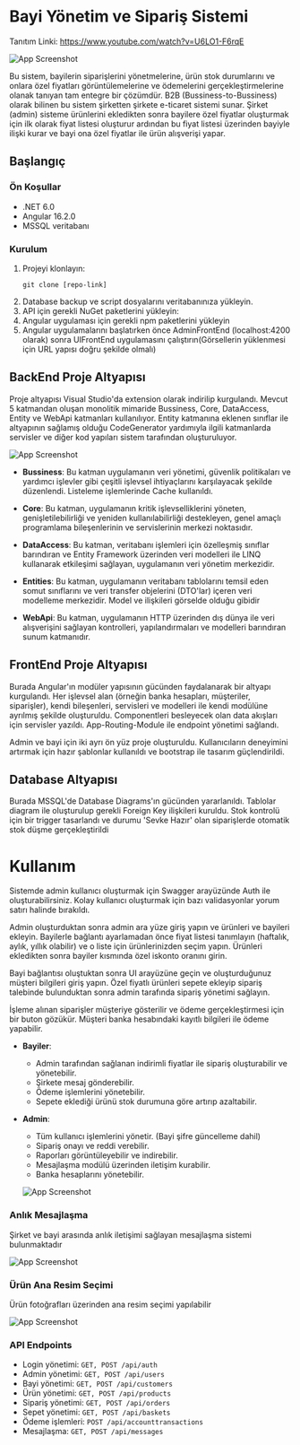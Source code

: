 # Bayi Yönetim ve Sipariş Sistemi

Tanıtım Linki: https://www.youtube.com/watch?v=U6LO1-F6rqE

![App Screenshot](https://github.com/frknertnt/VakifBankFinalCase/blob/main/ImageForApp/b2bphoto.png)

Bu sistem, bayilerin siparişlerini yönetmelerine, ürün stok durumlarını ve onlara özel fiyatları görüntülemelerine ve ödemelerini gerçekleştirmelerine olanak tanıyan tam entegre bir çözümdür. B2B (Bussiness-to-Bussiness) olarak bilinen bu sistem şirketten şirkete e-ticaret sistemi sunar. Şirket (admin) sisteme ürünlerini ekledikten sonra bayilere özel fiyatlar oluşturmak için ilk olarak fiyat listesi oluşturur ardından bu fiyat listesi üzerinden bayiyle ilişki kurar ve bayi ona özel fiyatlar ile ürün alışverişi yapar.
## Başlangıç

### Ön Koşullar

- .NET 6.0
- Angular 16.2.0
- MSSQL veritabanı

### Kurulum

1. Projeyi klonlayın:
    ```
    git clone [repo-link]
    ```
2. Database backup ve script dosyalarını veritabanınıza yükleyin.
3. API için gerekli NuGet paketlerini yükleyin:
4. Angular uygulaması için gerekli npm paketlerini yükleyin
5. Angular uygulamalarını başlatırken önce AdminFrontEnd (localhost:4200 olarak) sonra UIFrontEnd uygulamasını çalıştırın(Görsellerin yüklenmesi için URL yapısı doğru şekilde olmalı)

## BackEnd Proje Altyapısı 

Proje altyapısı Visual Studio'da extension olarak indirilip kurgulandı. Mevcut 5 katmandan oluşan monolitik mimaride Bussiness, Core, DataAccess, Entity ve WebApi katmanları kullanılıyor. Entity katmanına eklenen sınıflar ile altyapının sağlamış olduğu CodeGenerator yardımıyla ilgili katmanlarda servisler ve diğer kod yapıları sistem tarafından oluşturuluyor.

![App Screenshot](https://github.com/frknertnt/VakifBankFinalCase/blob/main/ImageForApp/b2bdiyagram.png)

- **Bussiness**: Bu katman uygulamanın veri yönetimi, güvenlik politikaları ve yardımcı işlevler gibi çeşitli işlevsel ihtiyaçlarını karşılayacak şekilde düzenlendi. Listeleme işlemlerinde Cache kullanıldı.

- **Core**: Bu katman, uygulamanın kritik işlevselliklerini yöneten, genişletilebilirliği ve yeniden kullanılabilirliği destekleyen, genel amaçlı programlama bileşenlerinin ve servislerinin merkezi noktasıdır. 

- **DataAccess**: Bu katman, veritabanı işlemleri için özelleşmiş sınıflar barındıran ve Entity Framework üzerinden veri modelleri ile LINQ kullanarak etkileşimi sağlayan, uygulamanın veri yönetim merkezidir.

- **Entities**: Bu katman, uygulamanın veritabanı tablolarını temsil eden somut sınıflarını ve veri transfer objelerini (DTO'lar) içeren veri modelleme merkezidir. Model ve ilişkileri görselde olduğu gibidir

- **WebApi**: Bu katman, uygulamanın HTTP üzerinden dış dünya ile veri alışverişini sağlayan kontrolleri, yapılandırmaları ve modelleri barındıran sunum katmanıdır.

## FrontEnd Proje Altyapısı 

Burada Angular'ın modüler yapısının gücünden faydalanarak bir altyapı kurgulandı. Her işlevsel alan (örneğin banka hesapları, müşteriler, siparişler), kendi bileşenleri, servisleri ve modelleri ile kendi modülüne ayrılmış şekilde oluşturuldu. Componentleri besleyecek olan data akışları için servisler yazıldı. App-Routing-Module ile endpoint yönetimi sağlandı.

Admin ve bayi için iki ayrı ön yüz proje oluşturuldu. Kullanıcıların deneyimini artırmak için hazır şablonlar kullanıldı ve bootstrap ile tasarım güçlendirildi. 

## Database Altyapısı

Burada MSSQL'de Database Diagrams'ın gücünden yararlanıldı. Tablolar diagram ile oluşturulup gerekli Foreign Key ilişkileri kuruldu. Stok kontrolü için bir trigger tasarlandı ve durumu 'Sevke Hazır' olan siparişlerde otomatik stok düşme gerçekleştirildi

# Kullanım

Sistemde admin kullanıcı oluşturmak için Swagger arayüzünde Auth ile oluşturabilirsiniz. Kolay kullanıcı oluşturmak için bazı validasyonlar yorum satırı halinde bırakıldı.

Admin oluşturduktan sonra admin ara yüze giriş yapın ve ürünleri ve bayileri ekleyin. Bayilerle bağlantı ayarlamadan önce fiyat listesi tanımlayın (haftalık, aylık, yıllık olabilir) ve o liste için ürünlerinizden seçim yapın. Ürünleri ekledikten sonra bayiler kısmında  özel iskonto oranını girin.

Bayi bağlantısı oluştuktan sonra UI arayüzüne geçin ve oluşturduğunuz müşteri bilgileri giriş yapın. Özel fiyatlı ürünleri sepete ekleyip sipariş talebinde bulunduktan sonra admin tarafında sipariş yönetimi sağlayın. 

İşleme alınan siparişler müşteriye gösterilir ve ödeme gerçekleştirmesi için bir buton gözükür. Müşteri banka hesabındaki kayıtlı bilgileri ile ödeme yapabilir.

- **Bayiler**:
  - Admin tarafından sağlanan indirimli fiyatlar ile sipariş oluşturabilir ve yönetebilir.
  - Şirkete mesaj gönderebilir.
  - Ödeme işlemlerini yönetebilir.
  - Sepete eklediği ürünü stok durumuna göre artırıp azaltabilir.

- **Admin**:
  - Tüm kullanıcı işlemlerini yönetir. (Bayi şifre güncelleme dahil)
  - Sipariş onayı ve reddi verebilir.
  - Raporları görüntüleyebilir ve indirebilir.
  - Mesajlaşma modülü üzerinden iletişim kurabilir.
  - Banka hesaplarını yönetebilir.
  
  ![App Screenshot](https://github.com/frknertnt/VakifBankFinalCase/blob/main/ImageForApp/order.png)

### Anlık Mesajlaşma

Şirket ve bayi arasında anlık iletişimi sağlayan mesajlaşma sistemi bulunmaktadır

![App Screenshot](https://github.com/frknertnt/VakifBankFinalCase/blob/main/ImageForApp/chat.gif)

### Ürün Ana Resim Seçimi

Ürün fotoğrafları üzerinden ana resim seçimi yapılabilir

![App Screenshot](https://github.com/frknertnt/VakifBankFinalCase/blob/main/ImageForApp/anaresim.gif)

### API Endpoints

- Login yönetimi: `GET, POST /api/auth`
- Admin yönetimi: `GET, POST /api/users`
- Bayi yönetimi: `GET, POST /api/customers`
- Ürün yönetimi: `GET, POST /api/products`
- Sipariş yönetimi: `GET, POST /api/orders`
- Sepet yönetimi: `GET, POST /api/baskets`
- Ödeme işlemleri: `POST /api/accounttransactions`
- Mesajlaşma: `GET, POST /api/messages`

